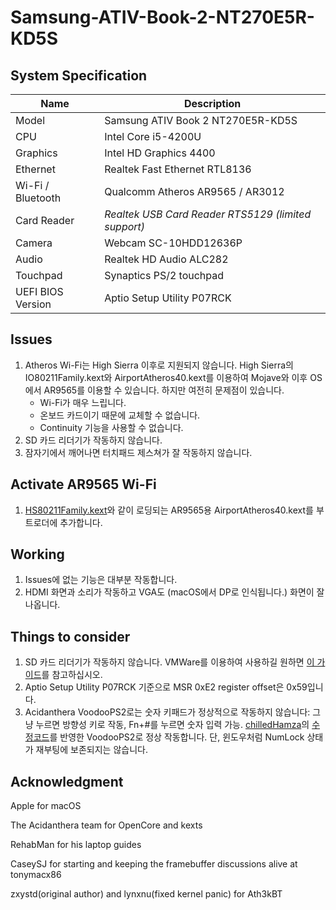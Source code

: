 # Samsung-ATIV-Book-2-NT270E5R-KD5S

## System Specification
| Name | Description |
| - | - |
| Model | Samsung ATIV Book 2 NT270E5R-KD5S |
| CPU | Intel Core i5-4200U |
| Graphics | Intel HD Graphics 4400 |
| Ethernet | Realtek Fast Ethernet RTL8136 |
| Wi-Fi / Bluetooth | Qualcomm Atheros AR9565 / AR3012 |
| Card Reader | *Realtek USB Card Reader RTS5129 (limited support)* |
| Camera | Webcam SC-10HDD12636P |
| Audio | Realtek HD Audio ALC282 |
| Touchpad | Synaptics PS/2 touchpad |
| UEFI BIOS Version | Aptio Setup Utility P07RCK |

## Issues
1. Atheros Wi-Fi는 High Sierra 이후로 지원되지 않습니다. High Sierra의 IO80211Family.kext와 AirportAtheros40.kext를 이용하여 Mojave와 이후 OS에서 AR9565를 이용할 수 있습니다. 하지만 여전히 문제점이 있습니다.
    - Wi-Fi가 매우 느립니다.
    - 온보드 카드이기 때문에 교체할 수 없습니다.
    - Continuity 기능을 사용할 수 없습니다.
2. SD 카드 리더기가 작동하지 않습니다.
3. 잠자기에서 깨어나면 터치패드 제스쳐가 잘 작동하지 않습니다.

## Activate AR9565 Wi-Fi
1. [HS80211Family.kext](https://www.insanelymac.com/forum/files/file/1008-io80211family-modif/)와 같이 로딩되는 AR9565용 AirportAtheros40.kext를 부트로더에 추가합니다.

## Working
1. Issues에 없는 기능은 대부분 작동합니다.
2. HDMI 화면과 소리가 작동하고 VGA도 (macOS에서 DP로 인식됩니다.) 화면이 잘 나옵니다.

## Things to consider
1. SD 카드 리더기가 작동하지 않습니다. VMWare를 이용하여 사용하길 원하면 [이 가이드](https://github.com/ManuGithubSteam/XiaoMi-Pro-2018-HackintoshOC/wiki/2.0-Setup-SD-Card-Reader)를 참고하십시오.
2. Aptio Setup Utility P07RCK 기준으로 MSR 0xE2 register offset은 0x59입니다.
3. Acidanthera VoodooPS2로는 숫자 키패드가 정상적으로 작동하지 않습니다: 그냥 누르면 방향성 키로 작동, Fn+#를 누르면 숫자 입력 가능. [chilledHamza](https://github.com/chilledHamza)의 [수정코드](https://github.com/acidanthera/bugtracker/issues/303#issuecomment-744067195)를 반영한 VoodooPS2로 정상 작동합니다. 단, 윈도우처럼 NumLock 상태가 재부팅에 보존되지는 않습니다.

## Acknowledgment
Apple for macOS

The Acidanthera team for OpenCore and kexts

RehabMan for his laptop guides

CaseySJ for starting and keeping the framebuffer discussions alive at tonymacx86

zxystd(original author) and lynxnu(fixed kernel panic) for Ath3kBT
